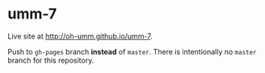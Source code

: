 # umm-7
Live site at http://oh-umm.github.io/umm-7.

Push to `gh-pages` branch **instead** of `master`. There is intentionally no `master` branch for this repository.
